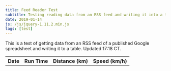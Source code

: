 ```yaml
---
title: Feed Reader Test
subtitle: Testing reading data from an RSS feed and writing it into a table.
date: 2019-01-14
js: /js/jquery-1.11.2.min.js
tags: [test]
---
```


This is a test of getting data from an RSS feed of a published Google spreadsheet and writing it to a table. Updated 17:18 CT.

<table style="width:100%" id="tbl">
  <tr>
    <th>Date</th>
    <th>Run Time</th>
    <th>Distance (km)</th>
    <th>Speed (km/h)</th>
  </tr>
</table>
<p id="errMsg"></p>

<script>  
  var feedUrl = https://spreadsheets.google.com/feeds/list/1ja2C-UuzQo4i_OrBZe-91Kifm3zWd9pg16xmLlN0Wgs/default/public/values;
    fetch(feedUrl).then((res) => {
      res.text().then((xmlTxt) => {
        var domParser = new DOMParser();
        let doc = domParser.parseFromString(xmlTxt, 'text/xml');
        doc.querySelectorAll('entry').forEach((entry) => {
          var newrow = table.insertRow(1);
          var newcell0 = newrow.insertCell(0);
          var newcell1 = newrow.insertCell(1);
          var newcell2 = newrow.insertCell(2);
          var newcell3 = newrow.insertCell(3);
          var runtime = entry.querySelector('gsx:time').textContent;
          var rundist = entry.querySelector('gsx:distancekm').textContent;
  	  var runspeed = 60*rundist/runtime;
        newcell0.innerHTML = entry.querySelector("gsx:date").textContent;
        newcell1.innerHTML = runtime;
        newcell2.innerHTML = rundist;
        newcell3.innerHTML = runspeed;
      });
    });
  }).catch(() => errMsg.innerHTML = 'Error in fetching the website');
</script>
